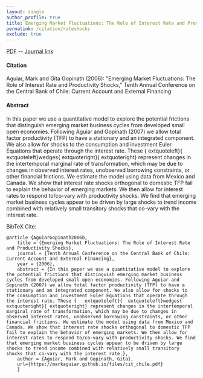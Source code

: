 ```yaml
---
layout: single 
author_profile: true 
title: Emerging Market Fluctuations: The Role of Interest Rate and Productivity Shocks 
permalink: /citation/rateshocks
exclude: true
---
```


[PDF](https://markaguiar.github.io/files/cit_chile.pdf) -- [Journal link](https://markaguiar.github.io/files/cit_chile.pdf)
#### Citation

Aguiar, Mark and Gita Gopinath (2006): "Emerging Market Fluctuations: The Role of Interest Rate and Productivity Shocks," Tenth Annual Conference on the Central Bank of Chile: Current Account and External Financing

#### Abstract

In this paper we use a quantitative model to explore the potential frictions that distinguish emerging market business cycles from developed small open economies. Following Aguiar and Gopinath (2007) we allow total factor productivity (TFP) to have a stationary and an integrated component. We also allow for shocks to the consumption and investment Euler Equations that operate through the interest rate. These {	extquoteleft}{	extquoteleft}wedges{	extquoteright}{	extquoteright} represent changes in the intertemporal marginal rate of transformation, which may be due to changes in observed interest rates, unobserved borrowing constraints, or other financial frictions. We estimate the model using data from Mexico and Canada. We show that interest rate shocks orthogonal to domestic TFP fail to explain the behavior of emerging markets. We then allow for interest rates to respond to/co-vary with productivity shocks. We find that emerging market business cycles appear to be driven by large shocks to trend income combined with relatively small transitory shocks that co-vary with the interest rate.

BibTeX Cite:

	@article {AguiarGopinath2006b,
		title = {Emerging Market Fluctuations: The Role of Interest Rate and Productivity Shocks},
		journal = {Tenth Annual Conference on the Central Bank of Chile: Current Account and External Financing},
		year = {2006},
		abstract = {In this paper we use a quantitative model to explore the potential frictions that distinguish emerging market business cycles from developed small open economies. Following Aguiar and Gopinath (2007) we allow total factor productivity (TFP) to have a stationary and an integrated component. We also allow for shocks to the consumption and investment Euler Equations that operate through the interest rate. These {	extquoteleft}{	extquoteleft}wedges{	extquoteright}{	extquoteright} represent changes in the intertemporal marginal rate of transformation, which may be due to changes in observed interest rates, unobserved borrowing constraints, or other financial frictions. We estimate the model using data from Mexico and Canada. We show that interest rate shocks orthogonal to domestic TFP fail to explain the behavior of emerging markets. We then allow for interest rates to respond to/co-vary with productivity shocks. We find that emerging market business cycles appear to be driven by large shocks to trend income combined with relatively small transitory shocks that co-vary with the interest rate.},
		author = {Aguiar, Mark and Gopinath, Gita},
		url={https://markaguiar.github.io/files/cit_chile.pdf}
		}